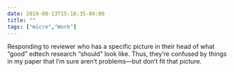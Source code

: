 ```yaml
---
date: 2019-08-13T15:18:35-04:00
title: ""
tags: ["micro","Work"]
---
```

Responding to reviewer who has a specific picture in their head of what “good” edtech research “should” look like. Thus, they’re confused by things in my paper that I’m sure aren’t problems—but don’t fit that picture.
